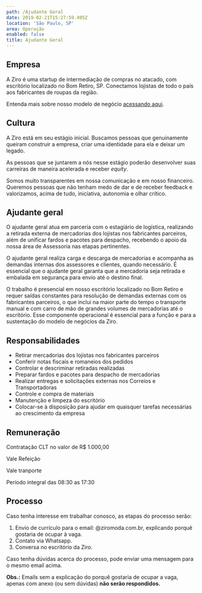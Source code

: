```yaml
---
path: /Ajudante Geral
date: 2019-02-21T15:27:59.495Z
location: 'São Paulo, SP'
area: Operação
enabled: false
title: Ajudante Geral
---
```

## Empresa

A Ziro é uma startup de intermediação de compras no atacado, com escritório localizado no Bom Retiro, SP. Conectamos lojistas de todo o país aos fabricantes de roupas da região.

Entenda mais sobre nosso modelo de negócio <a href='https://bit.ly/2Bs6SjE' target='_blank'>acessando aqui</a>.

## Cultura

A Ziro está em seu estágio inicial. Buscamos pessoas que genuinamente queiram construir a empresa, criar uma identidade para ela e deixar um legado.

As pessoas que se juntarem a nós nesse estágio poderão desenvolver suas carreiras de maneira acelerada e receber _equity_.

Somos muito transparentes em nossa comunicação e em nosso financeiro. Queremos pessoas que não tenham medo de dar e de receber feedback e valorizamos, acima de tudo, iniciativa, autonomia e olhar crítico.

## Ajudante geral

O ajudante geral atua em parceria com o estagiário de logística, realizando a retirada externa de mercadorias dos lojistas nos fabricantes parceiros, além de unificar fardos e pacotes para despacho, recebendo o apoio da nossa área de Assessoria nas etapas pertinentes.

O ajudante geral realiza carga e descarga de mercadorias e acompanha as demandas internas dos assessores e clientes, quando necessário. É essencial que o ajudante geral garanta que a mercadoria seja retirada e embalada em segurança para envio até o destino final.

O trabalho é presencial em nosso escritório localizado no Bom Retiro e requer saídas constantes para resolução de demandas externas com os fabricantes parceiros, o que inclui na maior parte do tempo o transporte manual e com carro de mão de grandes volumes de mercadorias até o escritório. Esse componente operacional é essencial para a função e para a sustentação do modelo de negócios da Ziro.

## Responsabilidades

* Retirar mercadorias dos lojistas nos fabricantes parceiros
* Conferir notas fiscais e romaneios dos pedidos
* Controlar e descriminar retiradas realizadas
* Preparar fardos e pacotes para despacho de mercadorias
* Realizar entregas e solicitações externas nos Correios e Transportadoras
* Controle e compra de materiais 
* Manutenção e limpeza do escritório
* Colocar-se à disposição para ajudar em quaisquer tarefas necessárias ao crescimento da empresa

## Remuneração

Contratação CLT no valor de R$ 1.000,00

Vale Refeição

Vale tranporte

Período integral das 08:30 as 17:30

## Processo

Caso tenha interesse em trabalhar conosco, as etapas do processo serão:

1. Envio de currículo para o email: @ziromoda.com.br, explicando porquê gostaria de ocupar à vaga.
2. Contato via Whatsapp.
3. Conversa no escritório da Ziro.

Caso tenha dúvidas acerca do processo, pode enviar uma mensagem para o mesmo email acima.

**Obs.:** Emails sem a explicação do porquê gostaria de ocupar a vaga, apenas com anexo (ou sem dúvidas) **não serão respondidos.**
